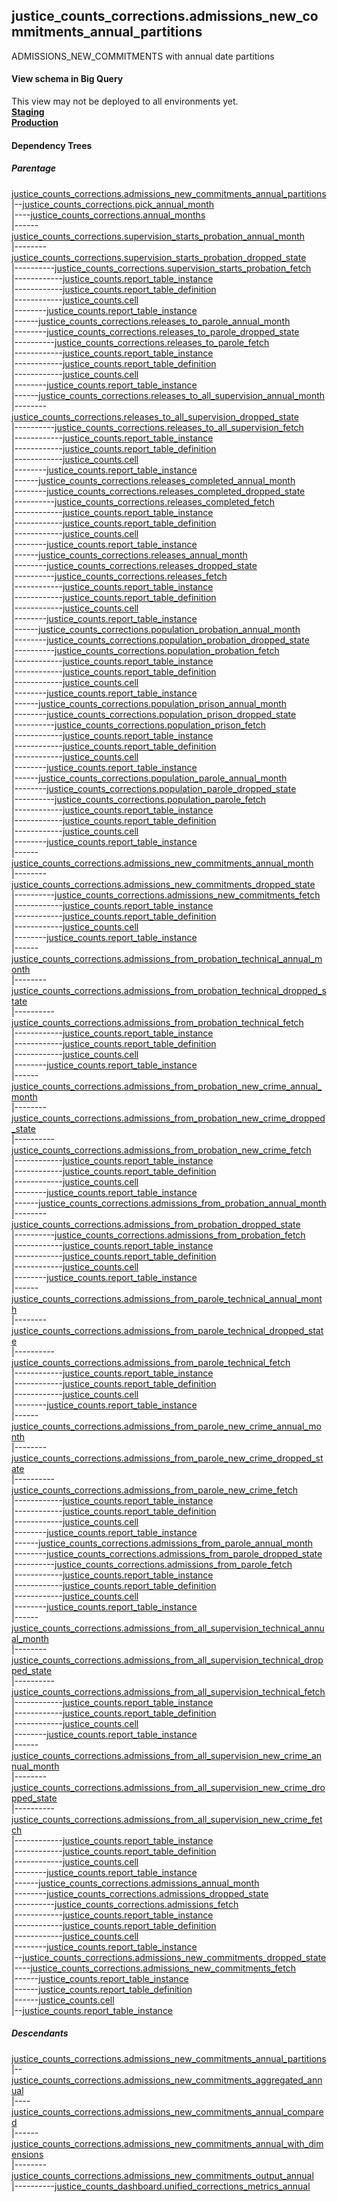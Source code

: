 ## justice_counts_corrections.admissions_new_commitments_annual_partitions
ADMISSIONS_NEW_COMMITMENTS with annual date partitions

#### View schema in Big Query
This view may not be deployed to all environments yet.<br/>
[**Staging**](https://console.cloud.google.com/bigquery?pli=1&p=recidiviz-staging&page=table&project=recidiviz-staging&d=justice_counts_corrections&t=admissions_new_commitments_annual_partitions)
<br/>
[**Production**](https://console.cloud.google.com/bigquery?pli=1&p=recidiviz-123&page=table&project=recidiviz-123&d=justice_counts_corrections&t=admissions_new_commitments_annual_partitions)
<br/>

#### Dependency Trees

##### Parentage
[justice_counts_corrections.admissions_new_commitments_annual_partitions](../justice_counts_corrections/admissions_new_commitments_annual_partitions.md) <br/>
|--[justice_counts_corrections.pick_annual_month](../justice_counts_corrections/pick_annual_month.md) <br/>
|----[justice_counts_corrections.annual_months](../justice_counts_corrections/annual_months.md) <br/>
|------[justice_counts_corrections.supervision_starts_probation_annual_month](../justice_counts_corrections/supervision_starts_probation_annual_month.md) <br/>
|--------[justice_counts_corrections.supervision_starts_probation_dropped_state](../justice_counts_corrections/supervision_starts_probation_dropped_state.md) <br/>
|----------[justice_counts_corrections.supervision_starts_probation_fetch](../justice_counts_corrections/supervision_starts_probation_fetch.md) <br/>
|------------[justice_counts.report_table_instance](../justice_counts/report_table_instance.md) <br/>
|------------[justice_counts.report_table_definition](../justice_counts/report_table_definition.md) <br/>
|------------[justice_counts.cell](../justice_counts/cell.md) <br/>
|--------[justice_counts.report_table_instance](../justice_counts/report_table_instance.md) <br/>
|------[justice_counts_corrections.releases_to_parole_annual_month](../justice_counts_corrections/releases_to_parole_annual_month.md) <br/>
|--------[justice_counts_corrections.releases_to_parole_dropped_state](../justice_counts_corrections/releases_to_parole_dropped_state.md) <br/>
|----------[justice_counts_corrections.releases_to_parole_fetch](../justice_counts_corrections/releases_to_parole_fetch.md) <br/>
|------------[justice_counts.report_table_instance](../justice_counts/report_table_instance.md) <br/>
|------------[justice_counts.report_table_definition](../justice_counts/report_table_definition.md) <br/>
|------------[justice_counts.cell](../justice_counts/cell.md) <br/>
|--------[justice_counts.report_table_instance](../justice_counts/report_table_instance.md) <br/>
|------[justice_counts_corrections.releases_to_all_supervision_annual_month](../justice_counts_corrections/releases_to_all_supervision_annual_month.md) <br/>
|--------[justice_counts_corrections.releases_to_all_supervision_dropped_state](../justice_counts_corrections/releases_to_all_supervision_dropped_state.md) <br/>
|----------[justice_counts_corrections.releases_to_all_supervision_fetch](../justice_counts_corrections/releases_to_all_supervision_fetch.md) <br/>
|------------[justice_counts.report_table_instance](../justice_counts/report_table_instance.md) <br/>
|------------[justice_counts.report_table_definition](../justice_counts/report_table_definition.md) <br/>
|------------[justice_counts.cell](../justice_counts/cell.md) <br/>
|--------[justice_counts.report_table_instance](../justice_counts/report_table_instance.md) <br/>
|------[justice_counts_corrections.releases_completed_annual_month](../justice_counts_corrections/releases_completed_annual_month.md) <br/>
|--------[justice_counts_corrections.releases_completed_dropped_state](../justice_counts_corrections/releases_completed_dropped_state.md) <br/>
|----------[justice_counts_corrections.releases_completed_fetch](../justice_counts_corrections/releases_completed_fetch.md) <br/>
|------------[justice_counts.report_table_instance](../justice_counts/report_table_instance.md) <br/>
|------------[justice_counts.report_table_definition](../justice_counts/report_table_definition.md) <br/>
|------------[justice_counts.cell](../justice_counts/cell.md) <br/>
|--------[justice_counts.report_table_instance](../justice_counts/report_table_instance.md) <br/>
|------[justice_counts_corrections.releases_annual_month](../justice_counts_corrections/releases_annual_month.md) <br/>
|--------[justice_counts_corrections.releases_dropped_state](../justice_counts_corrections/releases_dropped_state.md) <br/>
|----------[justice_counts_corrections.releases_fetch](../justice_counts_corrections/releases_fetch.md) <br/>
|------------[justice_counts.report_table_instance](../justice_counts/report_table_instance.md) <br/>
|------------[justice_counts.report_table_definition](../justice_counts/report_table_definition.md) <br/>
|------------[justice_counts.cell](../justice_counts/cell.md) <br/>
|--------[justice_counts.report_table_instance](../justice_counts/report_table_instance.md) <br/>
|------[justice_counts_corrections.population_probation_annual_month](../justice_counts_corrections/population_probation_annual_month.md) <br/>
|--------[justice_counts_corrections.population_probation_dropped_state](../justice_counts_corrections/population_probation_dropped_state.md) <br/>
|----------[justice_counts_corrections.population_probation_fetch](../justice_counts_corrections/population_probation_fetch.md) <br/>
|------------[justice_counts.report_table_instance](../justice_counts/report_table_instance.md) <br/>
|------------[justice_counts.report_table_definition](../justice_counts/report_table_definition.md) <br/>
|------------[justice_counts.cell](../justice_counts/cell.md) <br/>
|--------[justice_counts.report_table_instance](../justice_counts/report_table_instance.md) <br/>
|------[justice_counts_corrections.population_prison_annual_month](../justice_counts_corrections/population_prison_annual_month.md) <br/>
|--------[justice_counts_corrections.population_prison_dropped_state](../justice_counts_corrections/population_prison_dropped_state.md) <br/>
|----------[justice_counts_corrections.population_prison_fetch](../justice_counts_corrections/population_prison_fetch.md) <br/>
|------------[justice_counts.report_table_instance](../justice_counts/report_table_instance.md) <br/>
|------------[justice_counts.report_table_definition](../justice_counts/report_table_definition.md) <br/>
|------------[justice_counts.cell](../justice_counts/cell.md) <br/>
|--------[justice_counts.report_table_instance](../justice_counts/report_table_instance.md) <br/>
|------[justice_counts_corrections.population_parole_annual_month](../justice_counts_corrections/population_parole_annual_month.md) <br/>
|--------[justice_counts_corrections.population_parole_dropped_state](../justice_counts_corrections/population_parole_dropped_state.md) <br/>
|----------[justice_counts_corrections.population_parole_fetch](../justice_counts_corrections/population_parole_fetch.md) <br/>
|------------[justice_counts.report_table_instance](../justice_counts/report_table_instance.md) <br/>
|------------[justice_counts.report_table_definition](../justice_counts/report_table_definition.md) <br/>
|------------[justice_counts.cell](../justice_counts/cell.md) <br/>
|--------[justice_counts.report_table_instance](../justice_counts/report_table_instance.md) <br/>
|------[justice_counts_corrections.admissions_new_commitments_annual_month](../justice_counts_corrections/admissions_new_commitments_annual_month.md) <br/>
|--------[justice_counts_corrections.admissions_new_commitments_dropped_state](../justice_counts_corrections/admissions_new_commitments_dropped_state.md) <br/>
|----------[justice_counts_corrections.admissions_new_commitments_fetch](../justice_counts_corrections/admissions_new_commitments_fetch.md) <br/>
|------------[justice_counts.report_table_instance](../justice_counts/report_table_instance.md) <br/>
|------------[justice_counts.report_table_definition](../justice_counts/report_table_definition.md) <br/>
|------------[justice_counts.cell](../justice_counts/cell.md) <br/>
|--------[justice_counts.report_table_instance](../justice_counts/report_table_instance.md) <br/>
|------[justice_counts_corrections.admissions_from_probation_technical_annual_month](../justice_counts_corrections/admissions_from_probation_technical_annual_month.md) <br/>
|--------[justice_counts_corrections.admissions_from_probation_technical_dropped_state](../justice_counts_corrections/admissions_from_probation_technical_dropped_state.md) <br/>
|----------[justice_counts_corrections.admissions_from_probation_technical_fetch](../justice_counts_corrections/admissions_from_probation_technical_fetch.md) <br/>
|------------[justice_counts.report_table_instance](../justice_counts/report_table_instance.md) <br/>
|------------[justice_counts.report_table_definition](../justice_counts/report_table_definition.md) <br/>
|------------[justice_counts.cell](../justice_counts/cell.md) <br/>
|--------[justice_counts.report_table_instance](../justice_counts/report_table_instance.md) <br/>
|------[justice_counts_corrections.admissions_from_probation_new_crime_annual_month](../justice_counts_corrections/admissions_from_probation_new_crime_annual_month.md) <br/>
|--------[justice_counts_corrections.admissions_from_probation_new_crime_dropped_state](../justice_counts_corrections/admissions_from_probation_new_crime_dropped_state.md) <br/>
|----------[justice_counts_corrections.admissions_from_probation_new_crime_fetch](../justice_counts_corrections/admissions_from_probation_new_crime_fetch.md) <br/>
|------------[justice_counts.report_table_instance](../justice_counts/report_table_instance.md) <br/>
|------------[justice_counts.report_table_definition](../justice_counts/report_table_definition.md) <br/>
|------------[justice_counts.cell](../justice_counts/cell.md) <br/>
|--------[justice_counts.report_table_instance](../justice_counts/report_table_instance.md) <br/>
|------[justice_counts_corrections.admissions_from_probation_annual_month](../justice_counts_corrections/admissions_from_probation_annual_month.md) <br/>
|--------[justice_counts_corrections.admissions_from_probation_dropped_state](../justice_counts_corrections/admissions_from_probation_dropped_state.md) <br/>
|----------[justice_counts_corrections.admissions_from_probation_fetch](../justice_counts_corrections/admissions_from_probation_fetch.md) <br/>
|------------[justice_counts.report_table_instance](../justice_counts/report_table_instance.md) <br/>
|------------[justice_counts.report_table_definition](../justice_counts/report_table_definition.md) <br/>
|------------[justice_counts.cell](../justice_counts/cell.md) <br/>
|--------[justice_counts.report_table_instance](../justice_counts/report_table_instance.md) <br/>
|------[justice_counts_corrections.admissions_from_parole_technical_annual_month](../justice_counts_corrections/admissions_from_parole_technical_annual_month.md) <br/>
|--------[justice_counts_corrections.admissions_from_parole_technical_dropped_state](../justice_counts_corrections/admissions_from_parole_technical_dropped_state.md) <br/>
|----------[justice_counts_corrections.admissions_from_parole_technical_fetch](../justice_counts_corrections/admissions_from_parole_technical_fetch.md) <br/>
|------------[justice_counts.report_table_instance](../justice_counts/report_table_instance.md) <br/>
|------------[justice_counts.report_table_definition](../justice_counts/report_table_definition.md) <br/>
|------------[justice_counts.cell](../justice_counts/cell.md) <br/>
|--------[justice_counts.report_table_instance](../justice_counts/report_table_instance.md) <br/>
|------[justice_counts_corrections.admissions_from_parole_new_crime_annual_month](../justice_counts_corrections/admissions_from_parole_new_crime_annual_month.md) <br/>
|--------[justice_counts_corrections.admissions_from_parole_new_crime_dropped_state](../justice_counts_corrections/admissions_from_parole_new_crime_dropped_state.md) <br/>
|----------[justice_counts_corrections.admissions_from_parole_new_crime_fetch](../justice_counts_corrections/admissions_from_parole_new_crime_fetch.md) <br/>
|------------[justice_counts.report_table_instance](../justice_counts/report_table_instance.md) <br/>
|------------[justice_counts.report_table_definition](../justice_counts/report_table_definition.md) <br/>
|------------[justice_counts.cell](../justice_counts/cell.md) <br/>
|--------[justice_counts.report_table_instance](../justice_counts/report_table_instance.md) <br/>
|------[justice_counts_corrections.admissions_from_parole_annual_month](../justice_counts_corrections/admissions_from_parole_annual_month.md) <br/>
|--------[justice_counts_corrections.admissions_from_parole_dropped_state](../justice_counts_corrections/admissions_from_parole_dropped_state.md) <br/>
|----------[justice_counts_corrections.admissions_from_parole_fetch](../justice_counts_corrections/admissions_from_parole_fetch.md) <br/>
|------------[justice_counts.report_table_instance](../justice_counts/report_table_instance.md) <br/>
|------------[justice_counts.report_table_definition](../justice_counts/report_table_definition.md) <br/>
|------------[justice_counts.cell](../justice_counts/cell.md) <br/>
|--------[justice_counts.report_table_instance](../justice_counts/report_table_instance.md) <br/>
|------[justice_counts_corrections.admissions_from_all_supervision_technical_annual_month](../justice_counts_corrections/admissions_from_all_supervision_technical_annual_month.md) <br/>
|--------[justice_counts_corrections.admissions_from_all_supervision_technical_dropped_state](../justice_counts_corrections/admissions_from_all_supervision_technical_dropped_state.md) <br/>
|----------[justice_counts_corrections.admissions_from_all_supervision_technical_fetch](../justice_counts_corrections/admissions_from_all_supervision_technical_fetch.md) <br/>
|------------[justice_counts.report_table_instance](../justice_counts/report_table_instance.md) <br/>
|------------[justice_counts.report_table_definition](../justice_counts/report_table_definition.md) <br/>
|------------[justice_counts.cell](../justice_counts/cell.md) <br/>
|--------[justice_counts.report_table_instance](../justice_counts/report_table_instance.md) <br/>
|------[justice_counts_corrections.admissions_from_all_supervision_new_crime_annual_month](../justice_counts_corrections/admissions_from_all_supervision_new_crime_annual_month.md) <br/>
|--------[justice_counts_corrections.admissions_from_all_supervision_new_crime_dropped_state](../justice_counts_corrections/admissions_from_all_supervision_new_crime_dropped_state.md) <br/>
|----------[justice_counts_corrections.admissions_from_all_supervision_new_crime_fetch](../justice_counts_corrections/admissions_from_all_supervision_new_crime_fetch.md) <br/>
|------------[justice_counts.report_table_instance](../justice_counts/report_table_instance.md) <br/>
|------------[justice_counts.report_table_definition](../justice_counts/report_table_definition.md) <br/>
|------------[justice_counts.cell](../justice_counts/cell.md) <br/>
|--------[justice_counts.report_table_instance](../justice_counts/report_table_instance.md) <br/>
|------[justice_counts_corrections.admissions_annual_month](../justice_counts_corrections/admissions_annual_month.md) <br/>
|--------[justice_counts_corrections.admissions_dropped_state](../justice_counts_corrections/admissions_dropped_state.md) <br/>
|----------[justice_counts_corrections.admissions_fetch](../justice_counts_corrections/admissions_fetch.md) <br/>
|------------[justice_counts.report_table_instance](../justice_counts/report_table_instance.md) <br/>
|------------[justice_counts.report_table_definition](../justice_counts/report_table_definition.md) <br/>
|------------[justice_counts.cell](../justice_counts/cell.md) <br/>
|--------[justice_counts.report_table_instance](../justice_counts/report_table_instance.md) <br/>
|--[justice_counts_corrections.admissions_new_commitments_dropped_state](../justice_counts_corrections/admissions_new_commitments_dropped_state.md) <br/>
|----[justice_counts_corrections.admissions_new_commitments_fetch](../justice_counts_corrections/admissions_new_commitments_fetch.md) <br/>
|------[justice_counts.report_table_instance](../justice_counts/report_table_instance.md) <br/>
|------[justice_counts.report_table_definition](../justice_counts/report_table_definition.md) <br/>
|------[justice_counts.cell](../justice_counts/cell.md) <br/>
|--[justice_counts.report_table_instance](../justice_counts/report_table_instance.md) <br/>


##### Descendants
[justice_counts_corrections.admissions_new_commitments_annual_partitions](../justice_counts_corrections/admissions_new_commitments_annual_partitions.md) <br/>
|--[justice_counts_corrections.admissions_new_commitments_aggregated_annual](../justice_counts_corrections/admissions_new_commitments_aggregated_annual.md) <br/>
|----[justice_counts_corrections.admissions_new_commitments_annual_compared](../justice_counts_corrections/admissions_new_commitments_annual_compared.md) <br/>
|------[justice_counts_corrections.admissions_new_commitments_annual_with_dimensions](../justice_counts_corrections/admissions_new_commitments_annual_with_dimensions.md) <br/>
|--------[justice_counts_corrections.admissions_new_commitments_output_annual](../justice_counts_corrections/admissions_new_commitments_output_annual.md) <br/>
|----------[justice_counts_dashboard.unified_corrections_metrics_annual](../justice_counts_dashboard/unified_corrections_metrics_annual.md) <br/>


